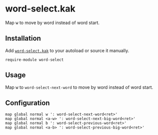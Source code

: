 # word-select.kak

Map <kbd>w</kbd> to move by word instead of word start.

## Installation

Add [`word-select.kak`](rc/word-select.kak) to your autoload or source it manually.

``` kak
require-module word-select
```

## Usage

Map <kbd>w</kbd> to `word-select-next-word` to move by word instead of word start.

## Configuration

``` kak
map global normal w ': word-select-next-word<ret>'
map global normal <a-w> ': word-select-next-big-word<ret>'
map global normal b ': word-select-previous-word<ret>'
map global normal <a-b> ': word-select-previous-big-word<ret>'
```

[Kakoune]: https://kakoune.org

